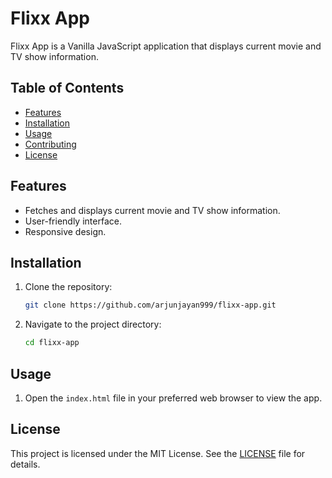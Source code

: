 # Flixx App

Flixx App is a Vanilla JavaScript application that displays current movie and TV show information.

## Table of Contents

- [Features](#features)
- [Installation](#installation)
- [Usage](#usage)
- [Contributing](#contributing)
- [License](#license)

## Features

- Fetches and displays current movie and TV show information.
- User-friendly interface.
- Responsive design.

## Installation

1. Clone the repository:
   ```bash
   git clone https://github.com/arjunjayan999/flixx-app.git
   ```
2. Navigate to the project directory:
   ```bash
   cd flixx-app
   ```

## Usage

1. Open the `index.html` file in your preferred web browser to view the app.

## License

This project is licensed under the MIT License. See the [LICENSE](LICENSE) file for details.
